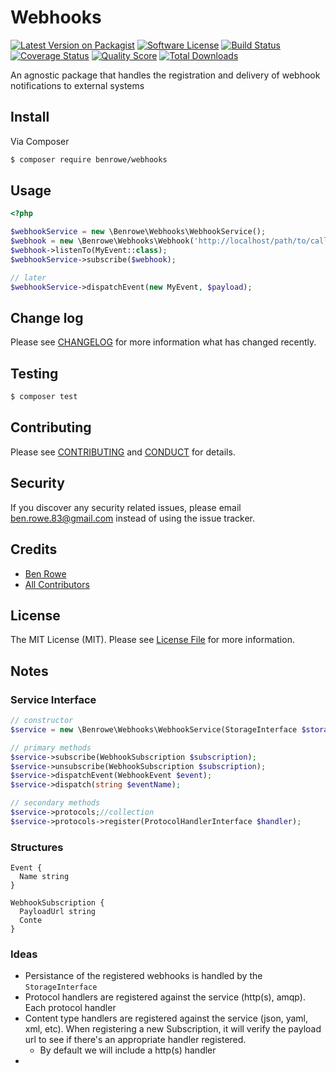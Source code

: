 # Webhooks

[![Latest Version on Packagist][ico-version]][link-packagist]
[![Software License][ico-license]](LICENSE.md)
[![Build Status][ico-travis]][link-travis]
[![Coverage Status][ico-scrutinizer]][link-scrutinizer]
[![Quality Score][ico-code-quality]][link-code-quality]
[![Total Downloads][ico-downloads]][link-downloads]

An agnostic package that handles the registration and delivery of webhook notifications to external systems

## Install

Via Composer

``` bash
$ composer require benrowe/webhooks
```

## Usage

``` php
<?php

$webhookService = new \Benrowe\Webhooks\WebhookService();
$webhook = new \Benrowe\Webhooks\Webhook('http://localhost/path/to/call');
$webhook->listenTo(MyEvent::class);
$webhookService->subscribe($webhook);

// later
$webhookService->dispatchEvent(new MyEvent, $payload);
```

## Change log

Please see [CHANGELOG](CHANGELOG.md) for more information what has changed recently.

## Testing

``` bash
$ composer test
```

## Contributing

Please see [CONTRIBUTING](CONTRIBUTING.md) and [CONDUCT](CONDUCT.md) for details.

## Security

If you discover any security related issues, please email ben.rowe.83@gmail.com instead of using the issue tracker.

## Credits

- [Ben Rowe][link-author]
- [All Contributors][link-contributors]

## License

The MIT License (MIT). Please see [License File](LICENSE.md) for more information.

[ico-version]: https://img.shields.io/packagist/v/benrowe/webhooks.svg?style=flat-square
[ico-license]: https://img.shields.io/badge/license-MIT-brightgreen.svg?style=flat-square
[ico-travis]: https://img.shields.io/travis/benrowe/webhooks/master.svg?style=flat-square
[ico-scrutinizer]: https://img.shields.io/scrutinizer/coverage/g/benrowe/webhooks.svg?style=flat-square
[ico-code-quality]: https://img.shields.io/scrutinizer/g/benrowe/webhooks.svg?style=flat-square
[ico-downloads]: https://img.shields.io/packagist/dt/benrowe/webhooks.svg?style=flat-square

[link-packagist]: https://packagist.org/packages/benrowe/webhooks
[link-travis]: https://travis-ci.org/benrowe/webhooks
[link-scrutinizer]: https://scrutinizer-ci.com/g/benrowe/webhooks/code-structure
[link-code-quality]: https://scrutinizer-ci.com/g/benrowe/webhooks
[link-downloads]: https://packagist.org/packages/benrowe/webhooks
[link-author]: https://github.com/benrowe
[link-contributors]: ../../contributors

## Notes

### Service Interface

```php
// constructor
$service = new \Benrowe\Webhooks\WebhookService(StorageInterface $storage);

// primary methods
$service->subscribe(WebhookSubscription $subscription);
$service->unsubscribe(WebhookSubscription $subscription);
$service->dispatchEvent(WebhookEvent $event);
$service->dispatch(string $eventName);

// secondary methods
$service->protocols;//collection
$service->protocols->register(ProtocolHandlerInterface $handler);

```

### Structures

```
Event {
  Name string
}

WebhookSubscription {
  PayloadUrl string
  Conte
}
```

### Ideas
- Persistance of the registered webhooks is handled by the `StorageInterface`
- Protocol handlers are registered against the service (http(s), amqp). Each protocol handler 
- Content type handlers are registered against the service (json, yaml, xml, etc). When registering a new Subscription, it will verify the payload url to see if there's an appropriate handler registered.
  - By default we will include a http(s) handler
-